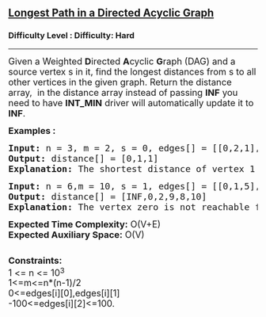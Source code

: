 <h2><a href="https://www.geeksforgeeks.org/problems/longest-path-in-a-directed-acyclic-graph/1?page=1&difficulty=Hard&status=unsolved&sortBy=submissions">Longest Path in a Directed Acyclic Graph</a></h2><h3>Difficulty Level : Difficulty: Hard</h3><hr><div class="problems_problem_content__Xm_eO"><p><span style="font-size: 18px;">Given a Weighted&nbsp;<strong>D</strong>irected&nbsp;<strong>A</strong>cyclic&nbsp;<strong>G</strong>raph (DAG) and a source vertex s in it, find the longest distances from s to all other vertices in the given graph. R</span><span style="font-size: 18px;">eturn the distance array,&nbsp; in the distance array instead of passing <strong>INF</strong> you need to have <strong>INT_MIN</strong> driver will automatically update it to <strong>INF</strong>.</span></p>
<p><strong><span style="font-size: 18px;">Examples :</span></strong></p>
<pre><span style="font-size: 18px;"><strong>Input: </strong>n<strong> </strong>= 3, m = 2, s = 0, edges[] = [[0,2,1],[0,1,1]]
<strong>Output: </strong>distance[] = [0,1,1]
<strong>Explanation: </strong>The shortest distance of vertex 1 from 0 is 1 and that of two is also 1.</span></pre>
<pre><span style="font-size: 18px;"><strong>Input: </strong>n = 6,m = 10, s = 1, edges[] = [[0,1,5],[0,2,3],[1,3,6],[1,2,2],[2,4,4],[2,5,2],[2,3,7],[3,5,1],[3,4,-1],[4,5,-2]]
<strong>Output: </strong>distance[] = [INF,0,2,9,8,10]
<strong>Explanation: </strong>The vertex zero is not reachable from vertex 1 so its distance is INF, for 2 it is 2, for 3 it is 9, the same goes for 4 and 5.</span></pre>
<p><span style="font-size: 18px;"><strong>Expected Time Complexity:</strong>&nbsp;O(V+E)<br><strong>Expected Auxiliary Space:</strong>&nbsp;O(V)</span><br><br></p>
<p><span style="font-size: 18px;"><strong>Constraints:</strong><br>1 &lt;= n &lt;= 10</span><sup><span style="font-size: 15px;">3</span></sup><br><span style="font-size: 18px;">1&lt;=m&lt;=n*(n-1)/2</span><br><span style="font-size: 18px;">0&lt;=edges[i][0],edges[i][1]<br>-100&lt;=edges[i][2]&lt;=100.</span><br><span style="font-size: 18px;">&nbsp;</span></p></div>